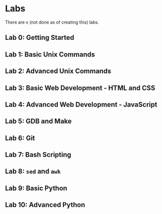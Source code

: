 # Labs

There are x (not done as of creating this) labs.

## Lab 0: Getting Started

## Lab 1: Basic Unix Commands

## Lab 2: Advanced Unix Commands

## Lab 3: Basic Web Development - HTML and CSS

## Lab 4: Advanced Web Development - JavaScript

## Lab 5: GDB and Make

## Lab 6: Git

## Lab 7: Bash Scripting

## Lab 8: `sed` and `awk`

## Lab 9: Basic Python

## Lab 10: Advanced Python
